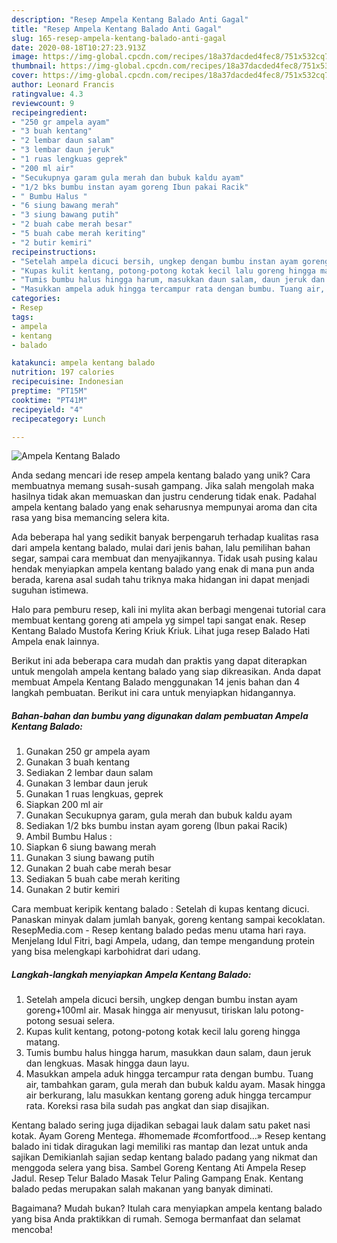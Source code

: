 ```yaml
---
description: "Resep Ampela Kentang Balado Anti Gagal"
title: "Resep Ampela Kentang Balado Anti Gagal"
slug: 165-resep-ampela-kentang-balado-anti-gagal
date: 2020-08-18T10:27:23.913Z
image: https://img-global.cpcdn.com/recipes/18a37dacded4fec8/751x532cq70/ampela-kentang-balado-foto-resep-utama.jpg
thumbnail: https://img-global.cpcdn.com/recipes/18a37dacded4fec8/751x532cq70/ampela-kentang-balado-foto-resep-utama.jpg
cover: https://img-global.cpcdn.com/recipes/18a37dacded4fec8/751x532cq70/ampela-kentang-balado-foto-resep-utama.jpg
author: Leonard Francis
ratingvalue: 4.3
reviewcount: 9
recipeingredient:
- "250 gr ampela ayam"
- "3 buah kentang"
- "2 lembar daun salam"
- "3 lembar daun jeruk"
- "1 ruas lengkuas geprek"
- "200 ml air"
- "Secukupnya garam gula merah dan bubuk kaldu ayam"
- "1/2 bks bumbu instan ayam goreng Ibun pakai Racik"
- " Bumbu Halus "
- "6 siung bawang merah"
- "3 siung bawang putih"
- "2 buah cabe merah besar"
- "5 buah cabe merah keriting"
- "2 butir kemiri"
recipeinstructions:
- "Setelah ampela dicuci bersih, ungkep dengan bumbu instan ayam goreng+100ml air. Masak hingga air menyusut, tiriskan lalu potong-potong sesuai selera."
- "Kupas kulit kentang, potong-potong kotak kecil lalu goreng hingga matang."
- "Tumis bumbu halus hingga harum, masukkan daun salam, daun jeruk dan lengkuas. Masak hingga daun layu."
- "Masukkan ampela aduk hingga tercampur rata dengan bumbu. Tuang air, tambahkan garam, gula merah dan bubuk kaldu ayam. Masak hingga air berkurang, lalu masukkan kentang goreng aduk hingga tercampur rata. Koreksi rasa bila sudah pas angkat dan siap disajikan."
categories:
- Resep
tags:
- ampela
- kentang
- balado

katakunci: ampela kentang balado 
nutrition: 197 calories
recipecuisine: Indonesian
preptime: "PT15M"
cooktime: "PT41M"
recipeyield: "4"
recipecategory: Lunch

---
```



![Ampela Kentang Balado](https://img-global.cpcdn.com/recipes/18a37dacded4fec8/751x532cq70/ampela-kentang-balado-foto-resep-utama.jpg)

Anda sedang mencari ide resep ampela kentang balado yang unik? Cara membuatnya memang susah-susah gampang. Jika salah mengolah maka hasilnya tidak akan memuaskan dan justru cenderung tidak enak. Padahal ampela kentang balado yang enak seharusnya mempunyai aroma dan cita rasa yang bisa memancing selera kita.

Ada beberapa hal yang sedikit banyak berpengaruh terhadap kualitas rasa dari ampela kentang balado, mulai dari jenis bahan, lalu pemilihan bahan segar, sampai cara membuat dan menyajikannya. Tidak usah pusing kalau hendak menyiapkan ampela kentang balado yang enak di mana pun anda berada, karena asal sudah tahu triknya maka hidangan ini dapat menjadi suguhan istimewa.

Halo para pemburu resep, kali ini mylita akan berbagi mengenai tutorial cara membuat kentang goreng ati ampela yg simpel tapi sangat enak. Resep Kentang Balado Mustofa Kering Kriuk Kriuk. Lihat juga resep Balado Hati Ampela enak lainnya.


Berikut ini ada beberapa cara mudah dan praktis yang dapat diterapkan untuk mengolah ampela kentang balado yang siap dikreasikan. Anda dapat membuat Ampela Kentang Balado menggunakan 14 jenis bahan dan 4 langkah pembuatan. Berikut ini cara untuk menyiapkan hidangannya.

<!--inarticleads1-->

##### Bahan-bahan dan bumbu yang digunakan dalam pembuatan Ampela Kentang Balado:

1. Gunakan 250 gr ampela ayam
1. Gunakan 3 buah kentang
1. Sediakan 2 lembar daun salam
1. Gunakan 3 lembar daun jeruk
1. Gunakan 1 ruas lengkuas, geprek
1. Siapkan 200 ml air
1. Gunakan Secukupnya garam, gula merah dan bubuk kaldu ayam
1. Sediakan 1/2 bks bumbu instan ayam goreng (Ibun pakai Racik)
1. Ambil  Bumbu Halus :
1. Siapkan 6 siung bawang merah
1. Gunakan 3 siung bawang putih
1. Gunakan 2 buah cabe merah besar
1. Sediakan 5 buah cabe merah keriting
1. Gunakan 2 butir kemiri


Cara membuat keripik kentang balado : Setelah di kupas kentang dicuci. Panaskan minyak dalam jumlah banyak, goreng kentang sampai kecoklatan. ResepMedia.com - Resep kentang balado pedas menu utama hari raya. Menjelang Idul Fitri, bagi Ampela, udang, dan tempe mengandung protein yang bisa melengkapi karbohidrat dari udang. 

<!--inarticleads2-->

##### Langkah-langkah menyiapkan Ampela Kentang Balado:

1. Setelah ampela dicuci bersih, ungkep dengan bumbu instan ayam goreng+100ml air. Masak hingga air menyusut, tiriskan lalu potong-potong sesuai selera.
1. Kupas kulit kentang, potong-potong kotak kecil lalu goreng hingga matang.
1. Tumis bumbu halus hingga harum, masukkan daun salam, daun jeruk dan lengkuas. Masak hingga daun layu.
1. Masukkan ampela aduk hingga tercampur rata dengan bumbu. Tuang air, tambahkan garam, gula merah dan bubuk kaldu ayam. Masak hingga air berkurang, lalu masukkan kentang goreng aduk hingga tercampur rata. Koreksi rasa bila sudah pas angkat dan siap disajikan.


Kentang balado sering juga dijadikan sebagai lauk dalam satu paket nasi kotak. Ayam Goreng Mentega. #homemade #comfortfood…» Resep kentang balado ini tidak diragukan lagi memiliki ras mantap dan lezat untuk anda sajikan Demikianlah sajian sedap kentang balado padang yang nikmat dan menggoda selera yang bisa. Sambel Goreng Kentang Ati Ampela Resep Jadul. Resep Telur Balado Masak Telur Paling Gampang Enak. Kentang balado pedas merupakan salah makanan yang banyak diminati. 

Bagaimana? Mudah bukan? Itulah cara menyiapkan ampela kentang balado yang bisa Anda praktikkan di rumah. Semoga bermanfaat dan selamat mencoba!
